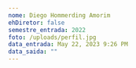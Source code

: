 ```yaml
---
nome: Diego Hommerding Amorim
ehDiretor: false
semestre_entrada: 2022
foto: /uploads/perfil.jpg
data_entrada: May 22, 2023 9:26 PM
data_saida: ""
---
```

